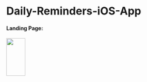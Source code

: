 # Daily-Reminders-iOS-App

#### Landing Page:
<img src="https://github.com/abhishtmishra/Daily-Reminders-iOS-App/assets/94672675/5faf4ad5-d4d0-460d-8e17-de270502d072" width="50" height="100">

